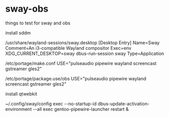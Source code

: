 # sway-obs
 things to test for sway and obs

install sddm

/usr/share/wayland-sessions/sway.desktop
[Desktop Entry]
Name=Sway
Comment=An i3-compatible Wayland compositor
Exec=env XDG_CURRENT_DESKTOP=sway dbus-run-session sway
Type=Application

/etc/portage/make.conf
USE="pulseaudio pipewire wayland screencast gstreamer gles2"

/etc/portage/package.use/obs
USE="pulseaudio pipewire wayland screencast gstreamer gles2"

install qtwebkit

~/.config/sway/config
exec --no-startup-id dbus-update-activation-environment --all
exec gentoo-pipewire-launcher restart &
